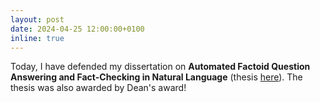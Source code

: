 ```yaml
---
layout: post
date: 2024-04-25 12:00:00+0100
inline: true
---
```

Today, I have defended my dissertation on <b>Automated Factoid Question Answering and Fact-Checking in Natural Language</b> (thesis [here](https://mfajcik.github.io/assets/pdf/Dissertation.pdf)). The thesis was also awarded by Dean's award!
